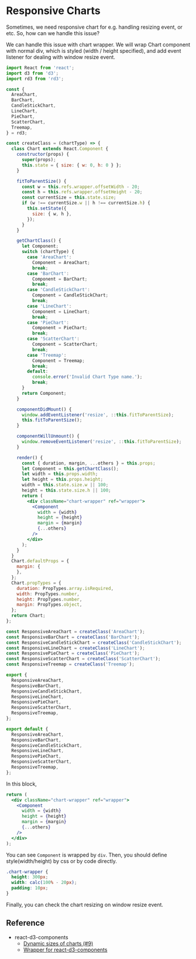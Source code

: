 # Responsive Charts

Sometimes, we need responsive chart for e.g. handling resizing event, or etc.
So, how can we handle this issue?

We can handle this issue with chart wrapper. We will wrap Chart component with normal div, which is styled (width / height specified), and add event listener for dealing with window resize event.

``` jsx
import React from 'react';
import d3 from 'd3';
import rd3 from 'rd3';

const {
  AreaChart,
  BarChart,
  CandleStickChart,
  LineChart,
  PieChart,
  ScatterChart,
  Treemap,
} = rd3;

const createClass = (chartType) => {
  class Chart extends React.Component {
    constructor(props) {
      super(props);
      this.state = { size: { w: 0, h: 0 } };
    }

    fitToParentSize() {
      const w = this.refs.wrapper.offsetWidth - 20;
      const h = this.refs.wrapper.offsetHeight - 20;
      const currentSize = this.state.size;
      if (w !== currentSize.w || h !== currentSize.h) {
        this.setState({
          size: { w, h },
        });
      }
    }

    getChartClass() {
      let Component;
      switch (chartType) {
        case 'AreaChart':
          Component = AreaChart;
          break;
        case 'BarChart':
          Component = BarChart;
          break;
        case 'CandleStickChart':
          Component = CandleStickChart;
          break;
        case 'LineChart':
          Component = LineChart;
          break;
        case 'PieChart':
          Component = PieChart;
          break;
        case 'ScatterChart':
          Component = ScatterChart;
          break;
        case 'Treemap':
          Component = Treemap;
          break;
        default:
          console.error('Invalid Chart Type name.');
          break;
      }
      return Component;
    }

    componentDidMount() {
      window.addEventListener('resize', ::this.fitToParentSize);
      this.fitToParentSize();
    }

    componentWillUnmount() {
      window.removeEventListener('resize', ::this.fitToParentSize);
    }

    render() {
      const { duration, margin, ...others } = this.props;
      let Component = this.getChartClass();
      let width = this.props.width;
      let height = this.props.height;
      width = this.state.size.w || 100;
      height = this.state.size.h || 100;
      return (
        <div className="chart-wrapper" ref="wrapper">
          <Component
            width = {width}
            height = {height}
            margin = {margin}
            {...others}
          />
        </div>
      );
    }
  }
  Chart.defaultProps = {
    margin: {
    },
  };
  Chart.propTypes = {
    duration: PropTypes.array.isRequired,
    width: PropTypes.number,
    height: PropTypes.number,
    margin: PropTypes.object,
  };
  return Chart;
};

const ResponsiveAreaChart = createClass('AreaChart');
const ResponsiveBarChart = createClass('BarChart');
const ResponsiveCandleStickChart = createClass('CandleStickChart');
const ResponsiveLineChart = createClass('LineChart');
const ResponsivePieChart = createClass('PieChart');
const ResponsiveScatterChart = createClass('ScatterChart');
const ResponsiveTreemap = createClass('Treemap');

export {
  ResponsiveAreaChart,
  ResponsiveBarChart,
  ResponsiveCandleStickChart,
  ResponsiveLineChart,
  ResponsivePieChart,
  ResponsiveScatterChart,
  ResponsiveTreemap,
};

export default {
  ResponsiveAreaChart,
  ResponsiveBarChart,
  ResponsiveCandleStickChart,
  ResponsiveLineChart,
  ResponsivePieChart,
  ResponsiveScatterChart,
  ResponsiveTreemap,
};
```

In this block,

``` jsx
return (
  <div className="chart-wrapper" ref="wrapper">
    <Component
      width = {width}
      height = {height}
      margin = {margin}
      {...others}
    />
  </div>
);
```

You can see `Component` is wrapped by `div`. Then, you should define style(width/height) by css or by code directly.

``` css
.chart-wrapper {
  height: 300px;
  width: calc(100% - 20px);
  padding: 10px;
}
```

Finally, you can check the chart resizing on window resize event.

## Reference
* react-d3-components
    * [Dynamic sizes of charts (#9)](https://github.com/codesuki/react-d3-components/issues/9)
    * [Wrapper for react-d3-components](https://github.com/codesuki/react-d3-components/issues/9#issuecomment-136632734)
